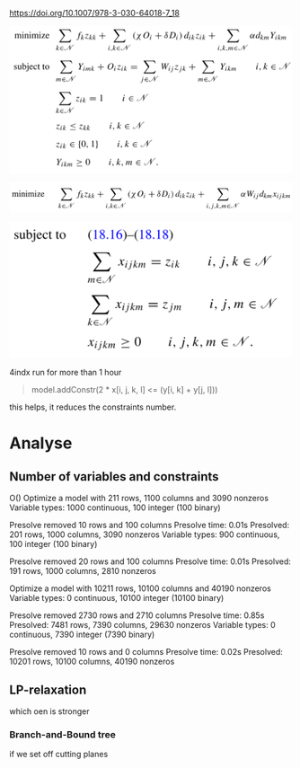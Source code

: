 https://doi.org/10.1007/978-3-030-64018-7_18

![](3inx.png)

![](4index1.png)

![](4index2.png)

4indx run for more than 1 hour

> model.addConstr(2 * x[i, j, k, l] <= (y[i, k] + y[j, l]))

this helps, it reduces the constraints number.

# Analyse
## Number of variables and constraints
O()
Optimize a model with 211 rows, 1100 columns and 3090 nonzeros  
Variable types: 1000 continuous, 100 integer (100 binary)  


Presolve removed 10 rows and 100 columns
Presolve time: 0.01s
Presolved: 201 rows, 1000 columns, 3090 nonzeros
Variable types: 900 continuous, 100 integer (100 binary)



Presolve removed 20 rows and 100 columns
Presolve time: 0.01s
Presolved: 191 rows, 1000 columns, 2810 nonzeros




Optimize a model with 10211 rows, 10100 columns and 40190 nonzeros  
Variable types: 0 continuous, 10100 integer (10100 binary)

Presolve removed 2730 rows and 2710 columns
Presolve time: 0.85s
Presolved: 7481 rows, 7390 columns, 29630 nonzeros
Variable types: 0 continuous, 7390 integer (7390 binary)

Presolve removed 10 rows and 0 columns
Presolve time: 0.02s
Presolved: 10201 rows, 10100 columns, 40190 nonzeros

## LP-relaxation
which oen is stronger

### Branch-and-Bound tree
if we set off cutting planes


